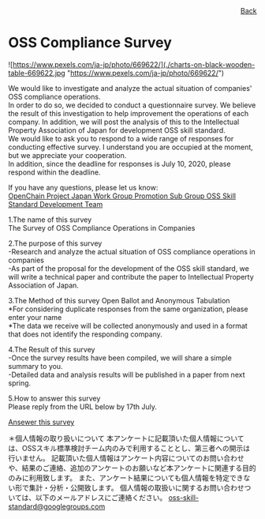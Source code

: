 <div style="text-align: right;">
<a href="/OpenChain-JWG/">Back</a>
</div>

# OSS Compliance Survey 

![https://www.pexels.com/ja-jp/photo/669622/](./charts-on-black-wooden-table-669622.jpg "https://www.pexels.com/ja-jp/photo/669622/")  

We would like to investigate and analyze the actual situation of companies' OSS compliance operations.  
In order to do so, we decided to conduct a questionnaire survey. We believe the result of this investigation to help improvement the operations of each company. In addition, we will post the analysis 
of this to the Intellectual Property Association of Japan for development OSS skill standard.  
We would like to ask you to respond to a wide range of responses for conducting effective survey. I understand you are occupied at the moment, but we appreciate your cooperation.  
In addition, since the deadline for responses is July 10, 2020, please respond within the deadline.

If you have any questions, please let us know:  
[OpenChain Project Japan Work Group Promotion Sub Group OSS Skill Standard Development Team](mailto:oss-skill-standard@googlegroups.com)
 
1.The name of this survey  
The Survey of OSS Compliance Operations in Companies  

2.The purpose of this survey  
-Research and analyze the actual situation of OSS compliance operations in companies  
-As part of the proposal for the development of the OSS skill standard, we will write a technical paper and contribute the paper to Intellectual Property Association of Japan.   

3.The Method of this survey
Open Ballot and Anonymous Tabulation  
*For considering duplicate responses from the same organization, please enter your name  
*The data we receive will be collected anonymously and used in a format that does not identify the responding company.  

4.The Result of this survey  
-Once the survey results have been compiled, we will share a simple summary to you.  
-Detailed data and analysis results will be published in a paper from next spring.  

5.How to answer this survey   
Please reply from the URL below by 17th July.  

[Ansewer this survey](https://docs.google.com/forms/d/e/1FAIpQLSfQduZtCNFJXtw_BA5YVQIFp36Q6Rbb7b1V_j8bUcYbsm7h8A/viewform)
  
＊個人情報の取り扱いについて
本アンケートに記載頂いた個人情報については、OSSスキル標準検討チーム内のみで利用することとし、第三者への開示は行いません。
記載頂いた個人情報はアンケート内容についてのお問い合わせや、結果のご連絡、追加のアンケートのお願いなど本アンケートに関連する目的のみに利用致します。
また、アンケート結果についても個人情報を特定できない形で集計・分析・公開致します。
個人情報の取扱いに関するお問い合わせついては、以下のメールアドレスにご連絡ください。
oss-skill-standard@googlegroups.com
